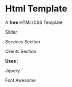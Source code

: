 Html Template
============

A **free** HTML/CSS Template

Slider

Services Section

Clients Section

**Uses :** 

Jquery

Font Awesome
